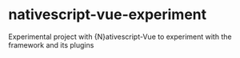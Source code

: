 # nativescript-vue-experiment
Experimental project with {N}ativescript-Vue to experiment with the framework and its plugins
